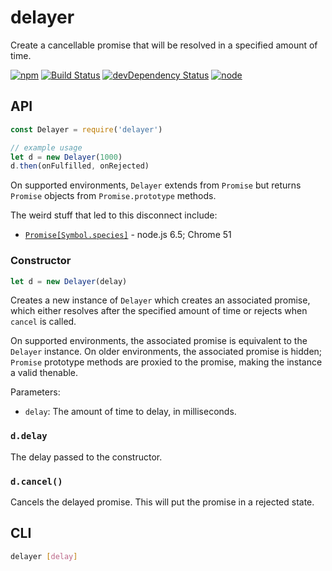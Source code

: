 # delayer

Create a cancellable promise that will be resolved in a specified amount of time.

[![npm](https://img.shields.io/npm/v/delayer.svg?style=flat-square)](https://www.npmjs.com/package/delayer)
[![Build Status](https://img.shields.io/travis/seangenabe/delayer/master.svg?style=flat-square)](https://travis-ci.org/seangenabe/delayer)
[![devDependency Status](https://img.shields.io/david/dev/seangenabe/delayer.svg?style=flat-square)](https://david-dm.org/seangenabe/delayer#info=devDependencies)
[![node](https://img.shields.io/node/v/delayer.svg?style=flat-square)](https://nodejs.org/en/download/)

## API

```javascript
const Delayer = require('delayer')

// example usage
let d = new Delayer(1000)
d.then(onFulfilled, onRejected)
```

On supported environments, `Delayer` extends from `Promise` but returns `Promise` objects from `Promise.prototype` methods.

The weird stuff that led to this disconnect include:
* [`Promise[Symbol.species]`](http://kangax.github.io/compat-table/es6/#test-Promise_Promise[Symbol.species]) - node.js 6.5; Chrome 51

### Constructor

```javascript
let d = new Delayer(delay)
```

Creates a new instance of `Delayer` which creates an associated promise, which either resolves after the specified amount of time or rejects when `cancel` is called.

On supported environments, the associated promise is equivalent to the `Delayer` instance. On older environments, the associated promise is hidden; `Promise` prototype methods are proxied to the promise, making the instance a valid thenable.

Parameters:
* `delay`: The amount of time to delay, in milliseconds.

### `d.delay`

The delay passed to the constructor.

### `d.cancel()`

Cancels the delayed promise. This will put the promise in a rejected state.

## CLI

```bash
delayer [delay]
```
